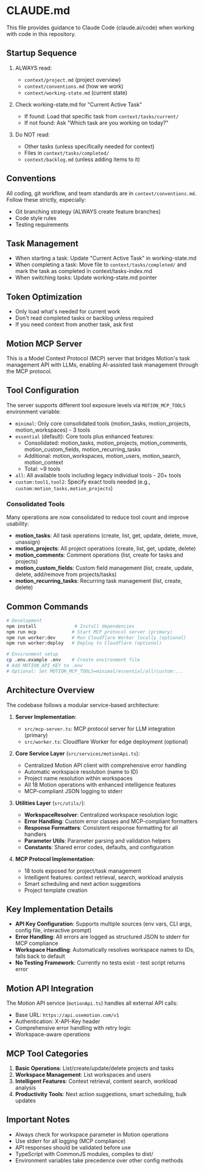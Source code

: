 # CLAUDE.md

This file provides guidance to Claude Code (claude.ai/code) when working with code in this repository.

## Startup Sequence
1. ALWAYS read:
   - `context/project.md` (project overview)
   - `context/conventions.md` (how we work)
   - `context/working-state.md` (current state)

2. Check working-state.md for "Current Active Task"
   - If found: Load that specific task from `context/tasks/current/`
   - If not found: Ask "Which task are you working on today?"

3. Do NOT read:
   - Other tasks (unless specifically needed for context)
   - Files in `context/tasks/completed/`
   - `context/backlog.md` (unless adding items to it)

## Conventions
All coding, git workflow, and team standards are in `context/conventions.md`.
Follow these strictly, especially:
- Git branching strategy (ALWAYS create feature branches)
- Code style rules
- Testing requirements

## Task Management
- When starting a task: Update "Current Active Task" in working-state.md
- When completing a task: Move file to `context/tasks/completed/` and mark the task as completed in context/tasks-index.md
- When switching tasks: Update working-state.md pointer

## Token Optimization
- Only load what's needed for current work
- Don't read completed tasks or backlog unless required
- If you need context from another task, ask first


## Motion MCP Server

This is a Model Context Protocol (MCP) server that bridges Motion's task management API with LLMs, enabling AI-assisted task management through the MCP protocol.

## Tool Configuration

The server supports different tool exposure levels via `MOTION_MCP_TOOLS` environment variable:

- `minimal`: Only core consolidated tools (motion_tasks, motion_projects, motion_workspaces) - 3 tools
- `essential` (default): Core tools plus enhanced features:
  - Consolidated: motion_tasks, motion_projects, motion_comments, motion_custom_fields, motion_recurring_tasks
  - Additional: motion_workspaces, motion_users, motion_search, motion_context
  - Total: ~9 tools
- `all`: All available tools including legacy individual tools - 20+ tools
- `custom:tool1,tool2`: Specify exact tools needed (e.g., `custom:motion_tasks,motion_projects`)

### Consolidated Tools

Many operations are now consolidated to reduce tool count and improve usability:

- **motion_tasks**: All task operations (create, list, get, update, delete, move, unassign)
- **motion_projects**: All project operations (create, list, get, update, delete)
- **motion_comments**: Comment operations (list, create for tasks and projects)
- **motion_custom_fields**: Custom field management (list, create, update, delete, add/remove from projects/tasks)
- **motion_recurring_tasks**: Recurring task management (list, create, delete)

## Common Commands

```bash
# Development
npm install              # Install dependencies
npm run mcp             # Start MCP protocol server (primary)
npm run worker:dev      # Run Cloudflare Worker locally (optional)
npm run worker:deploy   # Deploy to Cloudflare (optional)

# Environment setup
cp .env.example .env    # Create environment file
# Add MOTION_API_KEY to .env
# Optional: Set MOTION_MCP_TOOLS=minimal/essential/all/custom:...
```

## Architecture Overview

The codebase follows a modular service-based architecture:

1. **Server Implementation**:
   - `src/mcp-server.ts`: MCP protocol server for LLM integration (primary)
   - `src/worker.ts`: Cloudflare Worker for edge deployment (optional)

2. **Core Service Layer** (`src/services/motionApi.ts`):
   - Centralized Motion API client with comprehensive error handling
   - Automatic workspace resolution (name to ID)
   - Project name resolution within workspaces
   - All 18 Motion operations with enhanced intelligence features
   - MCP-compliant JSON logging to stderr

3. **Utilities Layer** (`src/utils/`):
   - **WorkspaceResolver**: Centralized workspace resolution logic
   - **Error Handling**: Custom error classes and MCP-compliant formatters
   - **Response Formatters**: Consistent response formatting for all handlers
   - **Parameter Utils**: Parameter parsing and validation helpers
   - **Constants**: Shared error codes, defaults, and configuration

4. **MCP Protocol Implementation**:
   - 18 tools exposed for project/task management
   - Intelligent features: context retrieval, search, workload analysis
   - Smart scheduling and next action suggestions
   - Project template creation

## Key Implementation Details

- **API Key Configuration**: Supports multiple sources (env vars, CLI args, config file, interactive prompt)
- **Error Handling**: All errors are logged as structured JSON to stderr for MCP compliance
- **Workspace Handling**: Automatically resolves workspace names to IDs, falls back to default
- **No Testing Framework**: Currently no tests exist - test script returns error

## Motion API Integration

The Motion API service (`motionApi.ts`) handles all external API calls:
- Base URL: `https://api.usemotion.com/v1`
- Authentication: X-API-Key header
- Comprehensive error handling with retry logic
- Workspace-aware operations

## MCP Tool Categories

1. **Basic Operations**: List/create/update/delete projects and tasks
2. **Workspace Management**: List workspaces and users
3. **Intelligent Features**: Context retrieval, content search, workload analysis
4. **Productivity Tools**: Next action suggestions, smart scheduling, bulk updates

## Important Notes

- Always check for workspace parameter in Motion operations
- Use stderr for all logging (MCP compliance)
- API responses should be validated before use
- TypeScript with CommonJS modules, compiles to dist/
- Environment variables take precedence over other config methods
